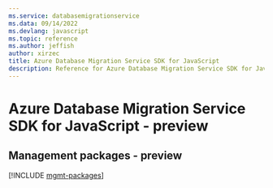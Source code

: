 ```yaml
---
ms.service: databasemigrationservice
ms.data: 09/14/2022
ms.devlang: javascript
ms.topic: reference
ms.author: jeffish
author: xirzec
title: Azure Database Migration Service SDK for JavaScript
description: Reference for Azure Database Migration Service SDK for JavaScript
---
```

# Azure Database Migration Service SDK for JavaScript - preview

## Management packages - preview
[!INCLUDE [mgmt-packages](database-migration-service-mgmt-index.md)]